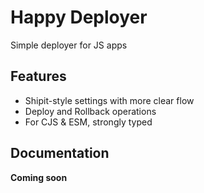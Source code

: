 # Happy Deployer
Simple deployer for JS apps

## Features
- Shipit-style settings with more clear flow
- Deploy and Rollback operations
- For CJS & ESM, strongly typed

## Documentation
**Coming soon**

